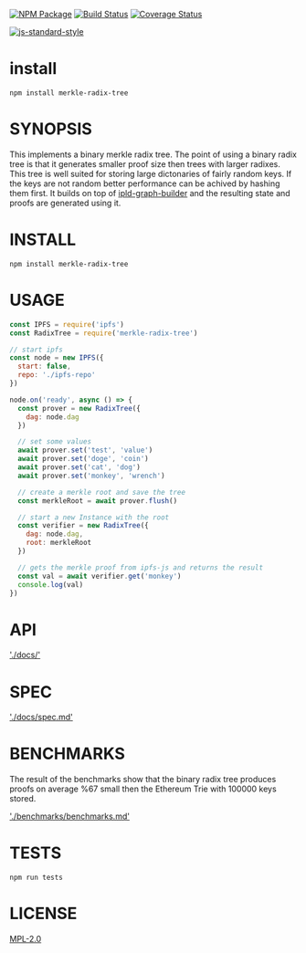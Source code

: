 [![NPM Package](https://img.shields.io/npm/v/merkle-radix-tree.svg?style=flat-square)](https://www.npmjs.org/package/merkle-radix-tree)
[![Build Status](https://img.shields.io/travis/wanderer/merkle-radix-tree.svg?branch=master&style=flat-square)](https://travis-ci.org/wanderer/merkle-radix-tree)
[![Coverage Status](https://img.shields.io/coveralls/wanderer/merkle-radix-tree.svg?style=flat-square)](https://coveralls.io/wanderer/merkle-radix-tree)

[![js-standard-style](https://cdn.rawgit.com/feross/standard/master/badge.svg)](https://github.com/feross/standard)  

# install
`npm install merkle-radix-tree`

# SYNOPSIS 
This implements a binary merkle radix tree. The point of using a binary radix
tree is that it generates smaller proof size then trees with larger radixes.
This tree is well suited for storing large dictonaries of fairly random keys. If
the keys are not random better performance can be achived by hashing them first.
It builds on top of [ipld-graph-builder](https://github.com/ipld/js-ipld-graph-builder)
and the resulting state and proofs are generated using it.

# INSTALL
`npm install merkle-radix-tree`

# USAGE

```javascript
const IPFS = require('ipfs')
const RadixTree = require('merkle-radix-tree')

// start ipfs
const node = new IPFS({
  start: false,
  repo: './ipfs-repo'
})

node.on('ready', async () => {
  const prover = new RadixTree({
    dag: node.dag
  })

  // set some values
  await prover.set('test', 'value')
  await prover.set('doge', 'coin')
  await prover.set('cat', 'dog')
  await prover.set('monkey', 'wrench')

  // create a merkle root and save the tree
  const merkleRoot = await prover.flush()

  // start a new Instance with the root
  const verifier = new RadixTree({
    dag: node.dag,
    root: merkleRoot
  })

  // gets the merkle proof from ipfs-js and returns the result
  const val = await verifier.get('monkey')
  console.log(val)
})
```
# API
['./docs/'](./docs/index.md)

# SPEC
['./docs/spec.md'](./docs/spec.md)

# BENCHMARKS
The result of the benchmarks show that the binary radix tree produces proofs on
average %67 small then the Ethereum Trie with 100000 keys stored.

['./benchmarks/benchmarks.md'](./benchmarks/benchmarks.md)

# TESTS
`npm run tests`

# LICENSE
[MPL-2.0](https://tldrlegal.com/license/mozilla-public-license-2.0-(mpl-2))
